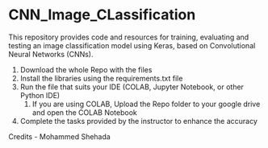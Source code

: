 # CNN_Image_CLassification
This repository provides code and resources for training, evaluating and testing an image classification model using Keras, based on Convolutional Neural Networks (CNNs).

1) Download the whole Repo with the files
2) Install the libraries using the requirements.txt file 
3) Run the file that suits your IDE (COLAB, Jupyter Notebook, or other Python IDE)
     1) If you are using COLAB, Upload the Repo folder to your google drive and open the COLAB Notebook
4) Complete the tasks provided by the instructor to enhance the accuracy


Credits - Mohammed Shehada
